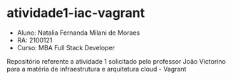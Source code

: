 # atividade1-iac-vagrant
* Aluno: Natalia Fernanda Milani de Moraes
* RA: 2100121
* Curso: MBA Full Stack Developer

Repositório referente a atividade 1 solicitado pelo professor João Victorino para a matéria de infraestrutura e arquitetura cloud - Vagrant
